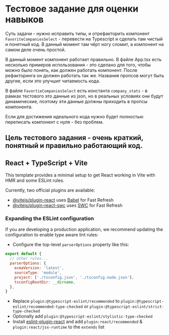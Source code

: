 # Тестовое задание для оценки навыков

Суть задачи - нужно исправить типы, и отрефакторить компонент `FavoriteCompaniesSelect` - перевести на Typescript и сделать там чистый и понятный код. В данный момент там чёрт ногу сломит, а компонент на самом деле очень простой.

В данный момент компонент работает правильно. В файле App.tsx есть несколько примеров использования - это сделано для того, чтобы можно было понять, как должен работать компонент. После рефакторинга он должен работать так же.
Названия пропсов могут быть другие, если это улучшит читаемость кода.

В файле `FavortieCompaniesSelect` есть константа `company_stats` - в рамках тестового это данные из json, но в реальных условиях они будут динамические, поэтому эти данные должны приходить в пропсы компонента.

Если для достижения идеального кода нужно будет полностью переписать компонент с нуля - без проблем.

## Цель тестового задания - очень краткий, понятный и правильно работающий код.

## React + TypeScript + Vite

This template provides a minimal setup to get React working in Vite with HMR and some ESLint rules.

Currently, two official plugins are available:

- [@vitejs/plugin-react](https://github.com/vitejs/vite-plugin-react/blob/main/packages/plugin-react/README.md) uses [Babel](https://babeljs.io/) for Fast Refresh
- [@vitejs/plugin-react-swc](https://github.com/vitejs/vite-plugin-react-swc) uses [SWC](https://swc.rs/) for Fast Refresh

### Expanding the ESLint configuration

If you are developing a production application, we recommend updating the configuration to enable type aware lint rules:

- Configure the top-level `parserOptions` property like this:

```js
export default {
  // other rules...
  parserOptions: {
    ecmaVersion: 'latest',
    sourceType: 'module',
    project: ['./tsconfig.json', './tsconfig.node.json'],
    tsconfigRootDir: __dirname,
  },
}
```

- Replace `plugin:@typescript-eslint/recommended` to `plugin:@typescript-eslint/recommended-type-checked` or `plugin:@typescript-eslint/strict-type-checked`
- Optionally add `plugin:@typescript-eslint/stylistic-type-checked`
- Install [eslint-plugin-react](https://github.com/jsx-eslint/eslint-plugin-react) and add `plugin:react/recommended` & `plugin:react/jsx-runtime` to the `extends` list
